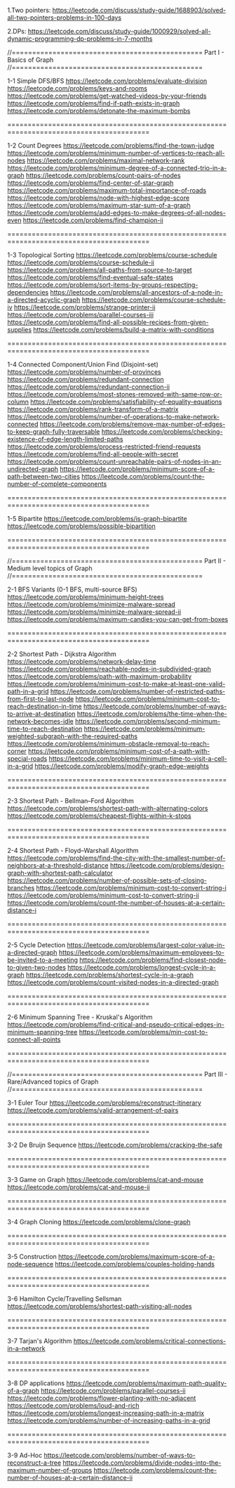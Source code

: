 1.Two pointers:
https://leetcode.com/discuss/study-guide/1688903/solved-all-two-pointers-problems-in-100-days

2.DPs:
https://leetcode.com/discuss/study-guide/1000929/solved-all-dynamic-programming-dp-problems-in-7-months

//===============================================
Part I - Basics of Graph
//===============================================

1-1 Simple DFS/BFS
https://leetcode.com/problems/evaluate-division
https://leetcode.com/problems/keys-and-rooms
https://leetcode.com/problems/get-watched-videos-by-your-friends
https://leetcode.com/problems/find-if-path-exists-in-graph
https://leetcode.com/problems/detonate-the-maximum-bombs

=========================================================================================

1-2 Count Degrees
https://leetcode.com/problems/find-the-town-judge
https://leetcode.com/problems/minimum-number-of-vertices-to-reach-all-nodes
https://leetcode.com/problems/maximal-network-rank
https://leetcode.com/problems/minimum-degree-of-a-connected-trio-in-a-graph
https://leetcode.com/problems/count-pairs-of-nodes
https://leetcode.com/problems/find-center-of-star-graph
https://leetcode.com/problems/maximum-total-importance-of-roads
https://leetcode.com/problems/node-with-highest-edge-score
https://leetcode.com/problems/maximum-star-sum-of-a-graph
https://leetcode.com/problems/add-edges-to-make-degrees-of-all-nodes-even
https://leetcode.com/problems/find-champion-ii

=========================================================================================

1-3 Topological Sorting
https://leetcode.com/problems/course-schedule
https://leetcode.com/problems/course-schedule-ii
https://leetcode.com/problems/all-paths-from-source-to-target
https://leetcode.com/problems/find-eventual-safe-states
https://leetcode.com/problems/sort-items-by-groups-respecting-dependencies
https://leetcode.com/problems/all-ancestors-of-a-node-in-a-directed-acyclic-graph
https://leetcode.com/problems/course-schedule-iv
https://leetcode.com/problems/strange-printer-ii
https://leetcode.com/problems/parallel-courses-iii
https://leetcode.com/problems/find-all-possible-recipes-from-given-supplies
https://leetcode.com/problems/build-a-matrix-with-conditions

=========================================================================================

1-4 Connected Component/Union Find (Disjoint-set)
https://leetcode.com/problems/number-of-provinces
https://leetcode.com/problems/redundant-connection
https://leetcode.com/problems/redundant-connection-ii
https://leetcode.com/problems/most-stones-removed-with-same-row-or-column
https://leetcode.com/problems/satisfiability-of-equality-equations
https://leetcode.com/problems/rank-transform-of-a-matrix
https://leetcode.com/problems/number-of-operations-to-make-network-connected
https://leetcode.com/problems/remove-max-number-of-edges-to-keep-graph-fully-traversable
https://leetcode.com/problems/checking-existence-of-edge-length-limited-paths
https://leetcode.com/problems/process-restricted-friend-requests
https://leetcode.com/problems/find-all-people-with-secret
https://leetcode.com/problems/count-unreachable-pairs-of-nodes-in-an-undirected-graph
https://leetcode.com/problems/minimum-score-of-a-path-between-two-cities
https://leetcode.com/problems/count-the-number-of-complete-components

=========================================================================================

1-5 Bipartite
https://leetcode.com/problems/is-graph-bipartite
https://leetcode.com/problems/possible-bipartition

=========================================================================================

//===============================================
Part II - Medium level topics of Graph
//===============================================

2-1 BFS Variants (0-1 BFS, multi-source BFS)
https://leetcode.com/problems/minimum-height-trees
https://leetcode.com/problems/minimize-malware-spread
https://leetcode.com/problems/minimize-malware-spread-ii
https://leetcode.com/problems/maximum-candies-you-can-get-from-boxes

=========================================================================================

2-2 Shortest Path - Dijkstra Algorithm
https://leetcode.com/problems/network-delay-time
https://leetcode.com/problems/reachable-nodes-in-subdivided-graph
https://leetcode.com/problems/path-with-maximum-probability
https://leetcode.com/problems/minimum-cost-to-make-at-least-one-valid-path-in-a-grid
https://leetcode.com/problems/number-of-restricted-paths-from-first-to-last-node
https://leetcode.com/problems/minimum-cost-to-reach-destination-in-time
https://leetcode.com/problems/number-of-ways-to-arrive-at-destination
https://leetcode.com/problems/the-time-when-the-network-becomes-idle
https://leetcode.com/problems/second-minimum-time-to-reach-destination
https://leetcode.com/problems/minimum-weighted-subgraph-with-the-required-paths
https://leetcode.com/problems/minimum-obstacle-removal-to-reach-corner
https://leetcode.com/problems/minimum-cost-of-a-path-with-special-roads
https://leetcode.com/problems/minimum-time-to-visit-a-cell-in-a-grid
https://leetcode.com/problems/modify-graph-edge-weights

=========================================================================================

2-3 Shortest Path - Bellman–Ford Algorithm
https://leetcode.com/problems/shortest-path-with-alternating-colors
https://leetcode.com/problems/cheapest-flights-within-k-stops

=========================================================================================

2-4 Shortest Path - Floyd–Warshall Algorithm
https://leetcode.com/problems/find-the-city-with-the-smallest-number-of-neighbors-at-a-threshold-distance
https://leetcode.com/problems/design-graph-with-shortest-path-calculator
https://leetcode.com/problems/number-of-possible-sets-of-closing-branches
https://leetcode.com/problems/minimum-cost-to-convert-string-i
https://leetcode.com/problems/minimum-cost-to-convert-string-ii
https://leetcode.com/problems/count-the-number-of-houses-at-a-certain-distance-i

=========================================================================================

2-5 Cycle Detection
https://leetcode.com/problems/largest-color-value-in-a-directed-graph
https://leetcode.com/problems/maximum-employees-to-be-invited-to-a-meeting
https://leetcode.com/problems/find-closest-node-to-given-two-nodes
https://leetcode.com/problems/longest-cycle-in-a-graph
https://leetcode.com/problems/shortest-cycle-in-a-graph
https://leetcode.com/problems/count-visited-nodes-in-a-directed-graph

=========================================================================================

2-6 Minimum Spanning Tree - Kruskal's Algorithm
https://leetcode.com/problems/find-critical-and-pseudo-critical-edges-in-minimum-spanning-tree
https://leetcode.com/problems/min-cost-to-connect-all-points

=========================================================================================

//===============================================
Part III - Rare/Advanced topics of Graph
//===============================================

3-1 Euler Tour
https://leetcode.com/problems/reconstruct-itinerary
https://leetcode.com/problems/valid-arrangement-of-pairs

=========================================================================================

3-2 De Bruijn Sequence
https://leetcode.com/problems/cracking-the-safe

=========================================================================================

3-3 Game on Graph
https://leetcode.com/problems/cat-and-mouse
https://leetcode.com/problems/cat-and-mouse-ii

=========================================================================================

3-4 Graph Cloning
https://leetcode.com/problems/clone-graph

=========================================================================================

3-5 Construction
https://leetcode.com/problems/maximum-score-of-a-node-sequence
https://leetcode.com/problems/couples-holding-hands

=========================================================================================

3-6 Hamilton Cycle/Travelling Sellsman
https://leetcode.com/problems/shortest-path-visiting-all-nodes

=========================================================================================

3-7 Tarjan's Algorithm
https://leetcode.com/problems/critical-connections-in-a-network

=========================================================================================

3-8 DP applications
https://leetcode.com/problems/maximum-path-quality-of-a-graph
https://leetcode.com/problems/parallel-courses-ii
https://leetcode.com/problems/flower-planting-with-no-adjacent
https://leetcode.com/problems/loud-and-rich
https://leetcode.com/problems/longest-increasing-path-in-a-matrix
https://leetcode.com/problems/number-of-increasing-paths-in-a-grid

=========================================================================================

3-9 Ad-Hoc
https://leetcode.com/problems/number-of-ways-to-reconstruct-a-tree
https://leetcode.com/problems/divide-nodes-into-the-maximum-number-of-groups
https://leetcode.com/problems/count-the-number-of-houses-at-a-certain-distance-ii
